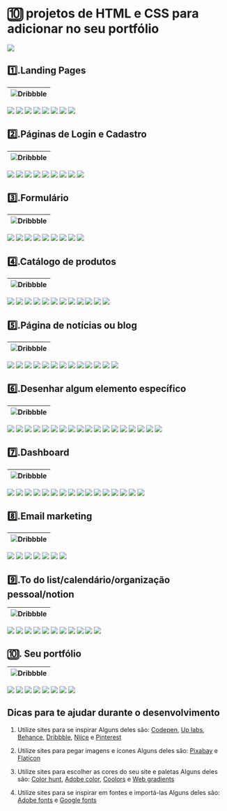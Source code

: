 # 🔟 projetos de HTML e CSS para adicionar no seu portfólio

[![](https://img.shields.io/badge/%20V%C3%ADdeo%20aqui%20no%20YouTube-FF0000?style=for-the-badge&logo=youtube&logoColor=white)](https://youtu.be/y4ltLH9iK8E)

## **1️⃣.Landing Pages**
|![Dribbble](https://img.shields.io/badge/Dribbble-ffb0ff?style=for-the-badge&logo=dribbble&logoColor=white)|
|--|
[![](https://img.shields.io/badge/ACESSAR-spark%20marketing%20page-ffb0ff?style=for-the-badge&logo=dribbble)](https://dribbble.com/shots/14953088-spark-marketing-page)
[![](https://img.shields.io/badge/ACESSAR-Product%20page%20hero%20section-ffb0ff?style=for-the-badge&logo=dribbble)](https://dribbble.com/shots/15798662-Product-page-hero-section)
[![](https://img.shields.io/badge/ACESSAR-digital%20education%20website%20design-ffb0ff?style=for-the-badge&logo=dribbble)](https://dribbble.com/shots/16256966-digital-education-website-design)
[![](https://img.shields.io/badge/ACESSAR-shopify%20website%20landing%20page%20design-ffb0ff?style=for-the-badge&logo=dribbble)](https://dribbble.com/shots/16151477-shopify-website-landing-page-design)
[![](https://img.shields.io/badge/ACESSAR-SaaS%20Design%20in%20Webfllow-ffb0ff?style=for-the-badge&logo=dribbble)](https://dribbble.com/shots/16249097-SaaS-Design-in-Webfllow)
[![](https://img.shields.io/badge/ACESSAR-Landing%20Page%20UX%20UI%20Design-ffb0ff?style=for-the-badge&logo=dribbble)](https://dribbble.com/shots/15096546-Landing-Page-UX-UI-Design)
[![](https://img.shields.io/badge/ACESSAR-website%20landing%20page-ffb0ff?style=for-the-badge&logo=dribbble)](https://dribbble.com/shots/16186293-website-landing-page)
[![](https://img.shields.io/badge/ACESSAR-Bangtut%20Hero%20Section-ffb0ff?style=for-the-badge&logo=dribbble)](https://dribbble.com/shots/16356525-Bangtut-Hero-Section)


## **2️⃣.Páginas de Login e Cadastro** 
|![Dribbble](https://img.shields.io/badge/Dribbble-f89fdd?style=for-the-badge&logo=dribbble&logoColor=white)|
|--|
[![](https://img.shields.io/badge/ACESSAR-Sign%20Up%20Page-f89fdd?style=for-the-badge&logo=dribbble)](https://dribbble.com/shots/15252242-Sign-Up-Page )
[![](https://img.shields.io/badge/ACESSAR-Login%20Screen%20from%20Webpixels%20Templates-f89fdd?style=for-the-badge&logo=dribbble)](https://dribbble.com/shots/15820957-Login-Screen-from-Webpixels-Templates)
[![](https://img.shields.io/badge/ACESSAR-Sign%20up%20form-f89fdd?style=for-the-badge&logo=dribbble)](https://dribbble.com/shots/14019613-Sign-up-form)
[![](https://img.shields.io/badge/ACESSAR-Romeo%20Illustration-f89fdd?style=for-the-badge&logo=dribbble)](https://dribbble.com/shots/14621147-Romeo-Illustrations)
[![](https://img.shields.io/badge/ACESSAR-Sign%20Up-f89fdd?style=for-the-badge&logo=dribbble)](https://dribbble.com/shots/14960376-Sign-Up)
[![](https://img.shields.io/badge/ACESSAR-Sign%20Up%20Page-f89fdd?style=for-the-badge&logo=dribbble)](https://dribbble.com/shots/15846049-Simple-Sign-Up-Page)
[![](https://img.shields.io/badge/ACESSAR-Sign%20Up%20From-f89fdd?style=for-the-badge&logo=dribbble)](https://dribbble.com/shots/14147292-Sign-Up-Form)
[![](https://img.shields.io/badge/ACESSAR-Ghost%20Sign%20In-f89fdd?style=for-the-badge&logo=dribbble)](https://dribbble.com/shots/13993146-Ghost-Sign-In) 
[![](https://img.shields.io/badge/ACESSAR-User%20account%20page%20illustrations-f89fdd?style=for-the-badge&logo=dribbble)](https://dribbble.com/shots/16383982-User-account-page-illustrations)


## **3️⃣.Formulário** 
|![Dribbble](https://img.shields.io/badge/Dribbble-f186c5?style=for-the-badge&logo=dribbble&logoColor=white)|
|--|
[![](https://img.shields.io/badge/ACESSAR-Subscrify%20modals-f186c5?style=for-the-badge&logo=dribbble)](https://dribbble.com/shots/14414277-Subscrify-modals)
[![](https://img.shields.io/badge/ACESSAR-Request%20a%20demo%20page-f186c5?style=for-the-badge&logo=dribbble)](https://dribbble.com/shots/9145103-Request-a-demo-page) 
[![](https://img.shields.io/badge/ACESSAR-Sign%20up%20with%20illustration-f186c5?style=for-the-badge&logo=dribbble)](https://dribbble.com/shots/16365420-Sign-up-with-illustration) 
[![](https://img.shields.io/badge/ACESSAR-Employees%20Information%20Sytem%20Part%203-f186c5?style=for-the-badge&logo=dribbble)](https://dribbble.com/shots/11785205-Employees-Information-Sytem-Part-3)
[![](https://img.shields.io/badge/ACESSAR-Checkout%20UI%20Concept-f186c5?style=for-the-badge&logo=dribbble)](https://dribbble.com/shots/7862230-Checkout-UI-Concept)
[![](https://img.shields.io/badge/ACESSAR-Edit%20Task%20Light%20Dark-f186c5?style=for-the-badge&logo=dribbble)](https://dribbble.com/shots/16485699-Edit-Task-Light-Dark)
[![](https://img.shields.io/badge/ACESSAR-Registration%20form-f186c5?style=for-the-badge&logo=dribbble)](https://dribbble.com/shots/11141590-Registration-form)
[![](https://img.shields.io/badge/ACESSAR-Freelance%20Form%20Register%20DropDown-f186c5?style=for-the-badge&logo=dribbble)](https://dribbble.com/shots/12882202-Freelance-Form-Register-DropDown)
[![](https://img.shields.io/badge/ACESSAR-Travel%20Form-f186c5?style=for-the-badge&logo=dribbble)](https://dribbble.com/shots/3553449-Travel-Form)


## **4️⃣.Catálogo de produtos**
|![Dribbble](https://img.shields.io/badge/Dribbble-ea6cac?style=for-the-badge&logo=dribbble&logoColor=white)|
|--|
[![](https://img.shields.io/badge/ACESSAR-Catalog-ea6cac?style=for-the-badge&logo=dribbble)](https://dribbble.com/shots/15711636-Catalog)
[![](https://img.shields.io/badge/ACESSAR-E%20commerce%20Furniture%20Landing%20Pag-ea6cac?style=for-the-badge&logo=dribbble)](https://dribbble.com/shots/16039018-E-commerce-Furniture-Landing-Page) 
[![](https://img.shields.io/badge/ACESSAR-Online%20Fashion%20Store-ea6cac?style=for-the-badge&logo=dribbble)](https://dribbble.com/shots/13893056-Online-Fashion-Store)
[![](https://img.shields.io/badge/ACESSAR-e%20commerce%20personalize-ea6cac?style=for-the-badge&logo=dribbble)](https://dribbble.com/shots/6626669-e-commerce-personalize)
[![](https://img.shields.io/badge/ACESSAR-Swimsuits%20Catalog-ea6cac?style=for-the-badge&logo=dribbble)](https://dribbble.com/shots/11243718-LH-1064-05-Swimsuits-Catalog)
[![](https://img.shields.io/badge/ACESSAR-Catalog%20for%20ATF%20Cosmetics%20store-ea6cac?style=for-the-badge&logo=dribbble)](https://dribbble.com/shots/9004128-Catalog-for-ATF-Cosmetics-store)
[![](https://img.shields.io/badge/ACESSAR-Lindt%20Product%20Catalog-ea6cac?style=for-the-badge&logo=dribbble)](https://dribbble.com/shots/5604689-Lindt-Product-Catalog)
[![](https://img.shields.io/badge/ACESSAR-Ulmart%20Top%2010%20Russian%20Online%20Retaile-ea6cac?style=for-the-badge&logo=dribbble)](https://dribbble.com/shots/5879104-Ulmart-Top-10-Russian-Online-Retailer)
[![](https://img.shields.io/badge/ACESSAR-Flower%20Shop-ea6cac?style=for-the-badge&logo=dribbble)](https://dribbble.com/shots/5535038-Flower-Shop)
[![](https://img.shields.io/badge/ACESSAR-Website%20for%20sweets%20shop-ea6cac?style=for-the-badge&logo=dribbble)](https://dribbble.com/shots/10066562-Website-for-sweets-shop) 
[![](https://img.shields.io/badge/ACESSAR-Catalog%20Free%20Download-ea6cac?style=for-the-badge&logo=dribbble)](https://dribbble.com/shots/15483957-Catalog-Free-Download)
[![](https://img.shields.io/badge/ACESSAR-Product%20card-ea6cac?style=for-the-badge&logo=dribbble)](https://dribbble.com/shots/16233335-Product-card)


## **5️⃣.Página de notícias ou blog** 
|![Dribbble](https://img.shields.io/badge/Dribbble-e35293?style=for-the-badge&logo=dribbble&logoColor=white)|
|--|
[![](https://img.shields.io/badge/ACESSAR-News%20Website-e35293?style=for-the-badge&logo=dribbble)](https://dribbble.com/shots/15379976-News-Website)
[![](https://img.shields.io/badge/ACESSAR-Exploration%20Article%20Page-e35293?style=for-the-badge&logo=dribbble)](https://dribbble.com/shots/14435664--Exploration-Article-Page)
[![](https://img.shields.io/badge/ACESSAR-News%20Site-e35293?style=for-the-badge&logo=dribbble)](https://dribbble.com/shots/16385499-News-Site)
[![](https://img.shields.io/badge/ACESSAR-Penlon%20News%20Page-e35293?style=for-the-badge&logo=dribbble)](https://dribbble.com/shots/14134149-Penlon-News-Page )
[![](https://img.shields.io/badge/ACESSAR-News-e35293?style=for-the-badge&logo=dribbble)](https://dribbble.com/shots/6863071-News )
[![](https://img.shields.io/badge/ACESSAR-Retro%20News%20Components-e35293?style=for-the-badge&logo=dribbble)](https://dribbble.com/shots/11030123-Retro-News-Components)
[![](https://img.shields.io/badge/ACESSAR-Farimarket%20article%20page-e35293?style=for-the-badge&logo=dribbble)](https://dribbble.com/shots/11958568-Farimarket-article-page)
[![](https://img.shields.io/badge/ACESSAR-Personal%20Blog%20Layout-e35293?style=for-the-badge&logo=dribbble)](https://dribbble.com/shots/15601683-Personal-Blog-Layout)
[![](https://img.shields.io/badge/ACESSAR-Personal%20Blog-e35293?style=for-the-badge&logo=dribbble)](https://dribbble.com/shots/15395473-Personal-Blog)
[![](https://img.shields.io/badge/ACESSAR-Portfolio%20Courses%20website%20Blog-e35293?style=for-the-badge&logo=dribbble)](https://dribbble.com/shots/14481273-Portfolio-Courses-website-Blog)
[![](https://img.shields.io/badge/ACESSAR-Exploration%20Sport%20News%20Hero%20Section-e35293?style=for-the-badge&logo=dribbble)](https://dribbble.com/shots/14377374--Exploration-Sport-News-Hero-Section)
[![](https://img.shields.io/badge/ACESSAR-AGENCY-e35293?style=for-the-badge&logo=dribbble)](https://dribbble.com/shots/15229042-AGENCY)
[![](https://img.shields.io/badge/ACESSAR-Website%20design%20for%20Izabela%20Kielczyk-e35293?style=for-the-badge&logo=dribbble)](https://dribbble.com/shots/16279660-Website-design-for-Izabela-Kielczyk)


## **6️⃣.Desenhar algum elemento específico**  
|![Dribbble](https://img.shields.io/badge/Dribbble-c66ece?style=for-the-badge&logo=dribbble&logoColor=white)|
|--|
[![](https://img.shields.io/badge/ACESSAR-3D%20Glass%20Card%20Illustration-c66ece?style=for-the-badge&logo=dribbble)](https://dribbble.com/shots/16289478-3D-Glass-Card-Illustration)
[![](https://img.shields.io/badge/ACESSAR-Button-c66ece?style=for-the-badge&logo=dribbble)](https://dribbble.com/shots/13978524-Button)
[![](https://img.shields.io/badge/ACESSAR-Rubber%20Slider-c66ece?style=for-the-badge&logo=dribbble)](https://dribbble.com/shots/7268454-Rubber-Slider)
[![](https://img.shields.io/badge/ACESSAR-CSS%20Glowin%20Drop%20version-c66ece?style=for-the-badge&logo=dribbble)](https://dribbble.com/shots/14712568-CSS-Glowin-Drop-version)
[![](https://img.shields.io/badge/ACESSAR-phone%20icon%20set-c66ece?style=for-the-badge&logo=dribbble)](https://dribbble.com/shots/15491646-phone-icon-set)
[![](https://img.shields.io/badge/ACESSAR-Star%20Toggle-c66ece?style=for-the-badge&logo=dribbble)](https://dribbble.com/shots/14052578-Star-Toggle)
[![](https://img.shields.io/badge/ACESSAR-Figma%20UI%20kit%20React%20components%20Counter-c66ece?style=for-the-badge&logo=dribbble)](https://dribbble.com/shots/14185527-Figma-UI-kit-React-components-Counter)
[![](https://img.shields.io/badge/ACESSAR-Clock-c66ece?style=for-the-badge&logo=dribbble)](https://dribbble.com/shots/3541363-Clock)
[![](https://img.shields.io/badge/ACESSAR-CSS%20Advoca-c66ece?style=for-the-badge&logo=dribbble)](https://dribbble.com/shots/3978148-CSS-Advocat)
[![](https://img.shields.io/badge/ACESSAR-Book%20Loade-c66ece?style=for-the-badge&logo=dribbble)](https://dribbble.com/shots/7425055-Book-Loader)
[![](https://img.shields.io/badge/ACESSAR-Smoke%20Slider-c66ece?style=for-the-badge&logo=dribbble)](https://dribbble.com/shots/8424211-Smoke-Slider)
[![](https://img.shields.io/badge/ACESSAR-Heart%20Switchr-c66ece?style=for-the-badge&logo=dribbble)](https://dribbble.com/shots/9070657-Heart-Switch)
[![](https://img.shields.io/badge/ACESSAR-Feedback%20Reactions-c66ece?style=for-the-badge&logo=dribbble)](https://dribbble.com/shots/9828547-Feedback-Reactions)
[![](https://img.shields.io/badge/ACESSAR-Thumbs%20up%20button-c66ece?style=for-the-badge&logo=dribbble)](https://dribbble.com/shots/11139240-Thumbs-up-button)
[![](https://img.shields.io/badge/ACESSAR-Rating-c66ece?style=for-the-badge&logo=dribbble)](https://dribbble.com/shots/12287144-Rating)
[![](https://img.shields.io/badge/ACESSAR-Rainbow%20is%20here-c66ece?style=for-the-badge&logo=dribbble)](https://dribbble.com/shots/4364095-Rainbow-is-here)
[![](https://img.shields.io/badge/ACESSAR-Colorful%20Buttons-c66ece?style=for-the-badge&logo=dribbble)](https://dribbble.com/shots/13985244-Colorful-Buttons)
[![](https://img.shields.io/badge/ACESSAR-3D%20Switch-c66ece?style=for-the-badge&logo=dribbble)](https://dribbble.com/shots/14725005-3D-Switch)


## **7️⃣.Dashboard**  
|![Dribbble](https://img.shields.io/badge/Dribbble-ad55b6?style=for-the-badge&logo=dribbble&logoColor=white)|
|--|
[![](https://img.shields.io/badge/ACESSAR-Wallet%20Dashboard%20Design-ad55b6?style=for-the-badge&logo=dribbble)](https://dribbble.com/shots/16364085-Wallet-Dashboard-Design)
[![](https://img.shields.io/badge/ACESSAR-Task%20Management%20Dashboard%20Design-ad55b6?style=for-the-badge&logo=dribbble)](https://dribbble.com/shots/15378686-Task-Management-Dashboard-Design)
[![](https://img.shields.io/badge/ACESSAR-Finance%20Dashboard%20Dark%20theme-ad55b6?style=for-the-badge&logo=dribbble)](https://dribbble.com/shots/15543862-Finance-Dashboard-Dark-theme)
[![](https://img.shields.io/badge/ACESSAR-Finance%20Dashboard%20Design-ad55b6?style=for-the-badge&logo=dribbble)](https://dribbble.com/shots/15501287-Finance-Dashboard-Design)
[![](https://img.shields.io/badge/ACESSAR-E%20learning%20platform%20dashboard-ad55b6?style=for-the-badge&logo=dribbble)](https://dribbble.com/shots/16362432-E-learning-platform-dashboard)
[![](https://img.shields.io/badge/ACESSAR-Tukunen%20Sales%20Analytics%20Dashboard-ad55b6?style=for-the-badge&logo=dribbble)](https://dribbble.com/shots/16152318-Tukunen-Sales-Analytics-Dashboard)
[![](https://img.shields.io/badge/ACESSAR-File%20Manager%20Dashboard%20design-ad55b6?style=for-the-badge&logo=dribbble)](https://dribbble.com/shots/15023587-File-Manager-Dashboard-design)
[![](https://img.shields.io/badge/ACESSAR-Finance%20Dashboard%20UX%20UI%20Design-ad55b6?style=for-the-badge&logo=dribbble)](https://dribbble.com/shots/15271947-Finance-Dashboard-UX-UI-Design)
[![](https://img.shields.io/badge/ACESSAR-Store%20Admin%20Panel-ad55b6?style=for-the-badge&logo=dribbble)](https://dribbble.com/shots/15145910-Store-Admin-Panel)
[![](https://img.shields.io/badge/ACESSAR-Finance%20Dashboard%20Design-ad55b6?style=for-the-badge&logo=dribbble)](https://dribbble.com/shots/16508365-Finance-Dashboard-Design)
[![](https://img.shields.io/badge/ACESSAR-Dark%20Theme%20for%20Project%20Management%20Dashboard%20Animation-ad55b6?style=for-the-badge&logo=dribbble)](https://dribbble.com/shots/16097888-Dark-Theme-for-Project-Management-Dashboard-Animation)
[![](https://img.shields.io/badge/ACESSAR-Project%20Management%20Dashboard%20UI%20Exploration-ad55b6?style=for-the-badge&logo=dribbble)](https://dribbble.com/shots/15223174-Project-Management-Dashboard-UI-Exploration)
[![](https://img.shields.io/badge/ACESSAR-Digital%20Wallet%20Dashboard%20UI%20Dark%20Theme-ad55b6?style=for-the-badge&logo=dribbble)](https://dribbble.com/shots/16018192-Digital-Wallet-Dashboard-UI-Dark-Theme)
[![](https://img.shields.io/badge/ACESSAR-Finance%20Dashboard%20Dark%20theme-ad55b6?style=for-the-badge&logo=dribbble)](https://dribbble.com/shots/15804820-Finance-Dashboard-Dark-theme)
[![](https://img.shields.io/badge/ACESSAR-Prostore%20Sales%20Dashboard-ad55b6?style=for-the-badge&logo=dribbble)](https://dribbble.com/shots/15877041-Prostore-Sales-Dashboard)
[![](https://img.shields.io/badge/ACESSAR-Fitness%20Tracker%20Dashboard-ad55b6?style=for-the-badge&logo=dribbble)](https://dribbble.com/shots/14973430-Fitness-Tracker-Dashboard)


## **8️⃣.Email marketing** 
|![Dribbble](https://img.shields.io/badge/Dribbble-953b9e?style=for-the-badge&logo=dribbble&logoColor=white)|
|--|
[![](https://img.shields.io/badge/ACESSAR-Email%20Design%20Mailchimp-953b9e?style=for-the-badge&logo=dribbble)](https://dribbble.com/shots/13801246-Email-Design-Mailchimp)
[![](https://img.shields.io/badge/ACESSAR-Referral%20Program-953b9e?style=for-the-badge&logo=dribbble)](https://dribbble.com/shots/8810403-Referral-Program)
[![](https://img.shields.io/badge/ACESSAR-anyExcuse%20Newsletter%20Template-953b9e?style=for-the-badge&logo=dribbble)](https://dribbble.com/shots/6153546-anyExcuse-Newsletter-Template)
[![](https://img.shields.io/badge/ACESSAR-Order%20Confirmation%20Email%20Dark%20UI-953b9e?style=for-the-badge&logo=dribbble)](https://dribbble.com/shots/14554850-Order-Confirmation-Email-Dark-UI)
[![](https://img.shields.io/badge/ACESSAR-Email%20Receipt%20Design-953b9e?style=for-the-badge&logo=dribbble)](https://dribbble.com/shots/14238815-Email-Receipt-Design)
[![](https://img.shields.io/badge/ACESSAR-Sendlane%20Visual%20Identity-953b9e?style=for-the-badge&logo=dribbble)](https://dribbble.com/shots/15184358-Sendlane-Visual-Identity)
[![](https://img.shields.io/badge/ACESSAR-Mens%20Watch%20Brand%20Email%20Design-953b9e?style=for-the-badge&logo=dribbble)](https://dribbble.com/shots/7104528-Mens-Watch-Brand-Email-Design)


## **9️⃣.To do list/calendário/organização pessoal/notion** 
|![Dribbble](https://img.shields.io/badge/Dribbble-7c2286?style=for-the-badge&logo=dribbble&logoColor=white)|
|--|
[![](https://img.shields.io/badge/ACESSAR-Todo%20Web%20App-953b9e?style=for-the-badge&logo=dribbble)](https://dribbble.com/shots/5726145-Todo-Web-App)
[![](https://img.shields.io/badge/ACESSAR-Daily%20UI%20042%20To%20Do%20List-953b9e?style=for-the-badge&logo=dribbble)](https://dribbble.com/shots/7882888-Daily-UI-042-To-Do-List)
[![](https://img.shields.io/badge/ACESSAR-To%20Do%20List-953b9e?style=for-the-badge&logo=dribbble)](https://dribbble.com/shots/3383167-To-Do-List)
[![](https://img.shields.io/badge/ACESSAR-To%20Do%20List-953b9e?style=for-the-badge&logo=dribbble)](https://dribbble.com/shots/14238178-To-Do-List)
[![](https://img.shields.io/badge/ACESSAR-Calendar%20App%20Concept-953b9e?style=for-the-badge&logo=dribbble)](https://dribbble.com/shots/15850805-Calendar-App-Concept)
[![](https://img.shields.io/badge/ACESSAR-Simple%20To%20Do%20List%20App%20UI%20Concent-953b9e?style=for-the-badge&logo=dribbble)](https://dribbble.com/shots/5019211-Simple-To-Do-List-App-UI-Concent)
[![](https://img.shields.io/badge/ACESSAR-Hyperskill%20To%20Do%20List%20course-953b9e?style=for-the-badge&logo=dribbble)](https://dribbble.com/shots/10544666-Hyperskill-To-Do-List-course)
[![](https://img.shields.io/badge/ACESSAR-Projects%20http%20getlaps%20com-953b9e?style=for-the-badge&logo=dribbble)](https://dribbble.com/shots/2366419-Projects-http-getlaps-com)
[![](https://img.shields.io/badge/ACESSAR-Todo%20web%20app%20tidily%20io-953b9e?style=for-the-badge&logo=dribbble)](https://dribbble.com/shots/4517985-Todo-web-app-tidily-io)
[![](https://img.shields.io/badge/ACESSAR-Todooo%20Tasks-953b9e?style=for-the-badge&logo=dribbble)](https://dribbble.com/shots/3884941-Todooo-Tasks)
[![](https://img.shields.io/badge/ACESSAR-Goal%20based%20project%20management-953b9e?style=for-the-badge&logo=dribbble)](https://dribbble.com/shots/14928544-Goal-based-project-management)


## **🔟. Seu portfólio** 
|![Dribbble](https://img.shields.io/badge/Dribbble-63086e?style=for-the-badge&logo=dribbble&logoColor=white)|
|--|
[![](https://img.shields.io/badge/ACESSAR-personal%20portfolio%20Website%20UI-63086e?style=for-the-badge&logo=dribbble)](https://dribbble.com/shots/15790280-personal-portfolio-Website-UI)
[![](https://img.shields.io/badge/ACESSAR-Personal%20Portfolio%20Site%20Bruno%20Erdison-63086e?style=for-the-badge&logo=dribbble)](https://dribbble.com/shots/16077352-Personal-Portfolio-Site-Bruno-Erdison) 
[![](https://img.shields.io/badge/ACESSAR-Freelancer%20Personal%20Portfolio%20Website%20UI%20Design-63086e?style=for-the-badge&logo=dribbble)](https://dribbble.com/shots/15534060-Freelancer-Personal-Portfolio-Website-UI-Design)
[![](https://img.shields.io/badge/ACESSAR-JOHN%20Developer%20Portfolio%20Website-63086e?style=for-the-badge&logo=dribbble)](https://dribbble.com/shots/14832163-JOHN-Developer-Portfolio-Website)
[![](https://img.shields.io/badge/ACESSAR-Personal%20portfolio%20landing%20page-63086e?style=for-the-badge&logo=dribbble)](https://dribbble.com/shots/15566022-Personal-portfolio-landing-page)
[![](https://img.shields.io/badge/ACESSAR-Portfolio%20Landing%20Page-63086e?style=for-the-badge&logo=dribbble)](https://dribbble.com/shots/15176184-Portfolio-Landing-Page)
[![](https://img.shields.io/badge/ACESSAR-MoonexLab%20Digital%20Agency%20Index-63086e?style=for-the-badge&logo=dribbble)](https://dribbble.com/shots/15473091-MoonexLab-Digital-Agency-Index)
[![](https://img.shields.io/badge/ACESSAR-JanLosert%20com%20V4%20Live-63086e?style=for-the-badge&logo=dribbble)](https://dribbble.com/shots/14135859-JanLosert-com-V4-Live)
 

## Dicas para te ajudar durante o desenvolvimento

1. Utilize sites para se inspirar
Alguns deles são: [Codepen](https://codepen.io/), [Up labs](https://www.uplabs.com/search?q=portfolio), [Behance](https://www.behance.net), [Dribbble](https://dribbble.com), [Niice](https://niice.co) e [Pinterest](https://br.pinterest.com)

2. Utilize sites para pegar imagens e ícones
Alguns deles são: [Pixabay](https://pixabay.com/pt/) e [Flaticon](https://www.flaticon.com/)

3. Utilize sites para escolher as cores do seu site e paletas
Alguns deles são: [Color hunt](https://colorhunt.co/), [Adobe color](https://color.adobe.com/pt/create), [Coolors](https://coolors.co/) e [Web gradients](https://webgradients.com/)

4. Utilize sites para se inspirar em fontes e importá-las
Alguns deles são: [Adobe fonts](https://fonts.adobe.com) e [Google fonts](https://fonts.google.com/)
